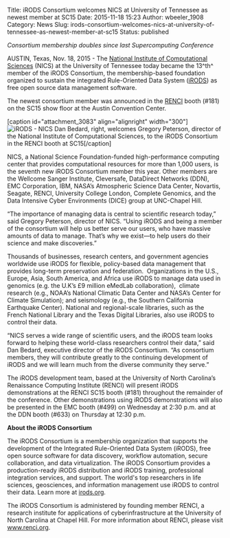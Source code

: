 Title: iRODS Consortium welcomes NICS at University of Tennessee as newest member at SC15
Date: 2015-11-18 15:23
Author: wbeeler_1908
Category: News
Slug: irods-consortium-welcomes-nics-at-university-of-tennessee-as-newest-member-at-sc15
Status: published

<span class="s1">*Consortium membership doubles since last
Supercomputing Conference*</span>

<span class="s1">AUSTIN, Texas, Nov. 18, 2015 - The [<span
class="s2">National Institute of Computational
Sciences</span>](https://www.nics.tennessee.edu/) (NICS) at the
University of Tennessee today became the 13</span><span
class="s3">^th^</span><span class="s1"> member of the iRODS Consortium,
the membership-based foundation organized to sustain the integrated
Rule-Oriented Data System ([<span
class="s2">iRODS</span>](https://irods.org)) as free open source data
management software.</span>

<span class="s1">The newest consortium member was announced in the
[<span class="s2">RENCI</span>](http://www.renci.org/) booth (\#181) on
the SC15 show floor at the Austin Convention Center.</span>

[caption id="attachment\_3083" align="alignright" width="300"]![iRODS -
NICS](./theme/uploads/2015/11/iRODS-NICS-2-300x200.jpeg)
Dan Bedard, right, welcomes Gregory Peterson, director of the National
Institute of Computational Sciences, to the iRODS Consortium in the
RENCI booth at SC15[/caption]

<span class="s1">NICS, a National Science Foundation-funded
high-performance computing center that provides computational resources
for more than 1,000 users, is the seventh new iRODS Consortium member
this year. Other members are the Wellcome Sanger Institute, Cleversafe,
DataDirect Networks (DDN), EMC Corporation, IBM, NASA’s Atmospheric
Science Data Center, Novartis, Seagate, RENCI, University College
London, Complete Genomics, and the Data Intensive Cyber Environments
(DICE) group at UNC-Chapel Hill.</span>

<span class="s1">“The importance of managing data is central to
scientific research today,” said Gregory Peterson, director of NICS.
“Using iRODS and being a member of the consortium will help us better
serve our users, who have massive amounts of data to manage. That’s why
we exist—to help users do their science and make discoveries.”</span>

<span class="s1">Thousands of businesses, research centers, and
government agencies worldwide use iRODS for flexible, policy-based data
management that provides long-term preservation and federation. 
Organizations in the U.S., Europe, Asia, South America, and Africa use
iRODS to manage data used in genomics (e.g. the U.K’s £9 million eMedLab
collaboration),  climate research (e.g., NOAA’s National Climatic Data
Center and NASA’s Center for Climate Simulation); and seismology (e.g.,
the Southern California Earthquake Center). National and regional-scale
libraries, such as the French National Library and the Texas Digital
Libraries, also use iRODS to control their data.</span>

<span class="s1">“NICS serves a wide range of scientific users, and the
iRODS team looks forward to helping these world-class researchers
control their data,” said Dan Bedard, executive director of the iRODS
Consortium. “As consortium members, they will contribute greatly to the
continuing development of iRODS and we will learn much from the diverse
community they serve.”</span>

<span class="s1">The iRODS development team, based at the University of
North Carolina’s Renaissance Computing Institute (RENCI) will present
iRODS demonstrations at the RENCI SC15 booth (\#181) throughout the
remainder of the conference. Other demonstrations using iRODS
demonstrations will also be presented in the EMC booth (\#499) on
Wednesday at 2:30 p.m. and at the DDN booth (\#633) on Thursday at 12:30
p.m.</span>

<span class="s1">**About the iRODS Consortium**</span>

<span class="s1">The iRODS Consortium is a membership organization that
supports the development of the Integrated Rule-Oriented Data System
(iRODS), free open source software for data discovery, workflow
automation, secure collaboration, and data virtualization. The iRODS
Consortium provides a production-ready iRODS distribution and iRODS
training, professional integration services, and support. The world's
top researchers in life sciences, geosciences, and information
management use iRODS to control their data. Learn more at [<span
class="s2">irods.org</span>](http://irods.org/).</span>

<span class="s1">The iRODS Consortium is administered by founding member
RENCI, a research institute for applications of cyberinfrastructure at
the University of North Carolina at Chapel Hill. For more information
about RENCI, please visit [<span
class="s2">www.renci.org</span>](http://www.renci.org/).</span>
